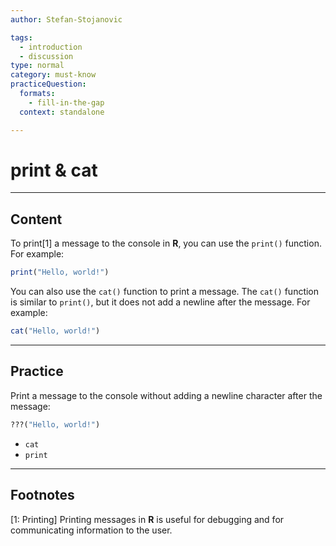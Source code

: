 ```yaml
---
author: Stefan-Stojanovic

tags:
  - introduction
  - discussion
type: normal
category: must-know
practiceQuestion:
  formats:
    - fill-in-the-gap
  context: standalone

---
```


# print & cat

---

## Content

To print[1] a message to the console in **R**, you can use the `print()` function. For example:
```r
print("Hello, world!")
```

You can also use the `cat()` function to print a message. The `cat()` function is similar to `print()`, but it does not add a newline after the message. For example:
```r
cat("Hello, world!")
```

---
## Practice

Print a message to the console without adding a newline character after the message:
```r
???("Hello, world!")
```

- `cat`
- `print`

---
## Footnotes

[1: Printing]
Printing messages in **R** is useful for debugging and for communicating information to the user.
